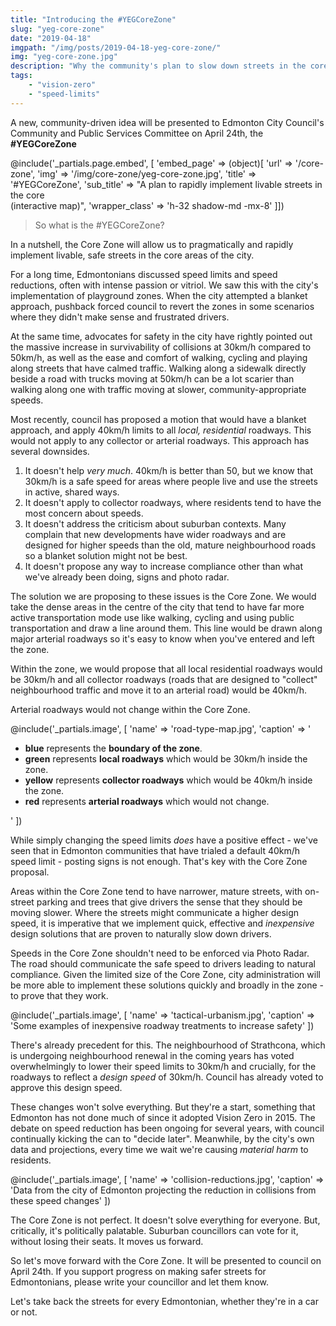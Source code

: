 ```yaml
---
title: "Introducing the #YEGCoreZone"
slug: "yeg-core-zone"
date: "2019-04-18"
imgpath: "/img/posts/2019-04-18-yeg-core-zone/"
img: "yeg-core-zone.jpg"
description: "Why the community's plan to slow down streets in the core is the best, most achievable option we have for livable streets"
tags: 
    - "vision-zero"
    - "speed-limits"
---
```


A new, community-driven idea will be presented to Edmonton City Council's Community and Public Services Committee on April 24th,
the **#YEGCoreZone**

@include('_partials.page.embed', [ 'embed_page' => (object)[
        'url' => '/core-zone',
        'img' => '/img/core-zone/yeg-core-zone.jpg',
        'title' => '#YEGCoreZone',
        'sub_title' => "A plan to rapidly implement livable streets in the core<br/>(interactive map)",
        'wrapper_class' => 'h-32 shadow-md -mx-8'
    ]])
    
> So what is the #YEGCoreZone?

In a nutshell, the Core Zone will allow us to pragmatically and rapidly implement livable, safe streets in the core
areas of the city.

For a long time, Edmontonians discussed speed limits and speed reductions, often with intense passion or vitriol.
We saw this with the city's implementation of playground zones. When the city attempted a blanket approach, pushback forced 
council to revert the zones in some scenarios where they didn't make sense and frustrated drivers.

At the same time, advocates for safety in the city have rightly pointed out the massive increase in survivability of collisions
at 30km/h compared to 50km/h, as well as the ease and comfort of walking, cycling and playing along streets that have calmed
traffic. Walking along a sidewalk directly beside a road with trucks moving at 50km/h can be a lot scarier than walking along
one with traffic moving at slower, community-appropriate speeds.

Most recently, council has proposed a motion that would have a blanket approach, and apply 40km/h limits to all *local, residential* roadways.
This would not apply to any collector or arterial roadways. This approach has several downsides.

1. It doesn't help *very much*. 40km/h is better than 50, but we know that 30km/h is a safe speed for areas where people 
live and use the streets in active, shared ways.
2. It doesn't apply to collector roadways, where residents tend to have the most concern about speeds.
3. It doesn't address the criticism about suburban contexts. Many complain that new developments have wider roadways and 
are designed for higher speeds than the old, mature neighbourhood roads so a blanket solution might not be best.
4. It doesn't propose any way to increase compliance other than what we've already been doing, signs and photo radar.

The solution we are proposing to these issues is the Core Zone. We would take the dense areas in the centre of the city
that tend to have far more active transportation mode use like walking, cycling and using public transportation and draw
a line around them. This line would be drawn along major arterial roadways so it's easy to know when you've entered and left
the zone.

Within the zone, we would propose that all local residential roadways would be 30km/h and all collector roadways (roads
that are designed to "collect" neighbourhood traffic and move it to an arterial road) would be 40km/h.

Arterial roadways would not change within the Core Zone. 

@include('_partials.image', [ 
    'name' => 'road-type-map.jpg', 
    'caption' => '<ul class="text-xl text-left leading-loose max-w-xl mx-auto">
                                  <li>
                                      <strong class="text-blue">blue</strong> represents the <strong class="text-blue">boundary of the zone</strong>.
                                  </li>
                              <li>
                                  <strong class="text-green">green</strong> represents <strong class="text-green">local roadways</strong> which would be 30km/h inside the zone.
                              </li>
                              <li>
                                  <strong class="text-yellow-dark">yellow</strong> represents <strong class="text-yellow-dark">collector roadways</strong> which would be 40km/h inside the zone.
                              </li>
                              <li>
                                  <strong class="text-red-light">red</strong> represents <strong class="text-red-light">arterial roadways</strong> which would not change.
                              </li>
                              </ul>'
])

While simply changing the speed limits *does* have a positive effect - we've seen that in Edmonton communities that have trialed
a default 40km/h speed limit - posting signs is not enough. That's key with the Core Zone proposal.

Areas within the Core Zone tend to have narrower, mature streets, with on-street parking and trees that give drivers the sense
that they should be moving slower. Where the streets might communicate a higher design speed, it is imperative that we
implement quick, effective and *inexpensive* design solutions that are proven to naturally slow down drivers.

Speeds in the Core Zone shouldn't need to be enforced via Photo Radar. The road should communicate the safe speed to drivers
leading to natural compliance. Given the limited size of the Core Zone, city administration will be more able to implement
these solutions quickly and broadly in the zone - to prove that they work.

@include('_partials.image', [ 'name' => 'tactical-urbanism.jpg', 'caption' => 'Some examples of inexpensive roadway treatments to increase safety' ])

There's already precedent for this. The neighbourhood of Strathcona, which is undergoing neighbourhood renewal in the coming
years has voted overwhelmingly to lower their speed limits to 30km/h and crucially, for the roadways to reflect a *design speed*
of 30km/h. Council has already voted to approve this design speed.

These changes won't solve everything. But they're a start, something that Edmonton has not done much of since it adopted
Vision Zero in 2015. The debate on speed reduction has been ongoing for several years, with council continually kicking the can
to "decide later". Meanwhile, by the city's own data and projections, every time we wait we're causing *material harm* to 
residents.

@include('_partials.image', [ 'name' => 'collision-reductions.jpg', 'caption' => 'Data from the city of Edmonton projecting the reduction in collisions from these speed changes' ])

The Core Zone is not perfect. It doesn't solve everything for everyone. But, critically, it's politically palatable. Suburban
councillors can vote for it, without losing their seats. It moves us forward.

So let's move forward with the Core Zone. It will be presented to council on April 24th. If you support progress on making
safer streets for Edmontonians, please write your councillor and let them know.

Let's take back the streets for every Edmontonian, whether they're in a car or not.

